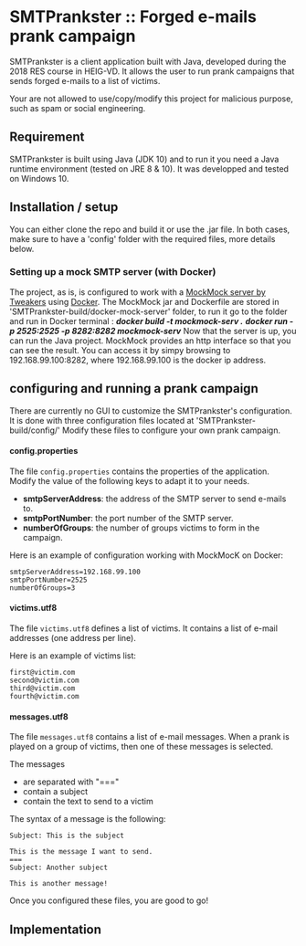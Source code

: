 # SMTPrankster :: Forged e-mails prank campaign

SMTPrankster is a client application built with Java, developed during the 2018 RES course in HEIG-VD. It allows the user to run prank campaigns that sends forged e-mails to a list of victims.

Your are not allowed to use/copy/modify this project for malicious purpose, such as spam or social engineering.

## Requirement
SMTPrankster is built using Java (JDK 10) and to run it you need a Java runtime environment (tested on JRE 8 & 10). It was developped and tested on Windows 10.

## Installation / setup
You can either clone the repo and build it or use the .jar file.
In both cases, make sure to have a 'config' folder with the required files, more details below.

### Setting up a mock SMTP server (with Docker)
The project, as is, is configured to work with a [MockMock server by Tweakers](https://github.com/tweakers-dev/MockMock) using [Docker](https://www.docker.com/what-docker).
The MockMock jar and Dockerfile are stored in 'SMTPrankster-build/docker-mock-server' folder, to run it go to the folder and run in Docker terminal :
***docker build -t mockmock-serv .***
***docker run -p 2525:2525 -p 8282:8282 mockmock-serv***
Now that the server is up, you can run the Java project.
MockMock provides an http interface so that you can see the result. 
You can access it by simpy browsing to 192.168.99.100:8282, where 192.168.99.100 is the docker ip address.

## configuring and running a prank campaign

There are currently no GUI to customize the SMTPrankster's configuration. It is done with three configuration files located at 'SMTPrankster-build/config/'
Modify these files to configure your own prank campaign.

#### config.properties

The file `config.properties` contains the properties of the application. Modify the value of the following keys to adapt it to your needs.
* **smtpServerAddress**: the address of the SMTP server to send e-mails to.
* **smtpPortNumber**: the port number of the SMTP server.
* **numberOfGroups**: the number of groups victims to form in the campaign.

Here is an example of configuration working with MockMocK on Docker:
```
smtpServerAddress=192.168.99.100
smtpPortNumber=2525
numberOfGroups=3
```

#### victims.utf8

The file `victims.utf8` defines a list of victims. It contains a list of e-mail addresses (one address per line).

Here is an example of victims list:
```
first@victim.com
second@victim.com
third@victim.com
fourth@victim.com
```

#### messages.utf8

The file `messages.utf8` contains a list of e-mail messages. When a prank is played on a group of victims, then one of these messages is selected.  

The messages  
* are separated with "==="
* contain a subject
* contain the text to send to a victim

The syntax of a message is the following:
```
Subject: This is the subject

This is the message I want to send.
===
Subject: Another subject

This is another message!
```

Once you configured these files, you are good to go!

## Implementation
